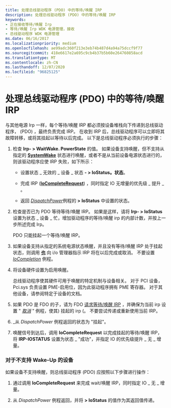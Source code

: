 ```yaml
---
title: 处理总线驱动程序 (PDO) 中的等待/唤醒 IRP
description: 处理总线驱动程序 (PDO) 中的等待/唤醒 IRP
keywords:
- 正在接收等待/唤醒 Irp
- 等待/唤醒 Irp WDK 电源管理，接收
- 总线驱动程序 WDK 电源管理
ms.date: 06/16/2017
ms.localizationpriority: medium
ms.openlocfilehash: ae99adc360f213e3eb74b487d4a94a75dccf9f77
ms.sourcegitcommit: 418e6617e2a695c9cb4b37b5b60e264760858acd
ms.translationtype: MT
ms.contentlocale: zh-CN
ms.lasthandoff: 12/07/2020
ms.locfileid: "96825125"
---
```

# <a name="handling-a-waitwake-irp-in-a-bus-driver-pdo"></a>处理总线驱动程序 (PDO) 中的等待/唤醒 IRP





与其他电源 Irp 一样，每个等待/唤醒 IRP 都必须按设备堆栈向下传递到总线驱动程序， (PDO) ，最终负责完成 IRP。 在收到 IRP 后，总线驱动程序可以立即将其故障转移，或将其挂起以等待以后完成。 以下是总线驱动程序必须执行的步骤：

1.  检查 **Irp- &gt; WaitWake. PowerState** 的值。 如果设备支持唤醒，但不支持从指定的 [**SystemWake**](systemwake.md) 状态进行唤醒，或者不是从当前设备电源状态进行的，则该驱动程序应使 IRP 失败，如下所示：

    -   设置状态 \_ 无效的 \_ 设备 \_ 状态 **- &gt; IoStatus。状态**。

    -   完成 IRP ([**IoCompleteRequest**](/windows-hardware/drivers/ddi/wdm/nf-wdm-iocompleterequest)) ，同时指定 IO 无增量的优先级 \_ 提升 \_ 。

    -   返回 [*DispatchPower*](/windows-hardware/drivers/ddi/wdm/nc-wdm-driver_dispatch)例程的 **&gt; IoStatus** 中设置的状态。

2.  检查是否已为 PDO 等待等待/唤醒 IRP。 如果是这样，请将 **Irp- &gt; IoStatus** 设置为状态 \_ 设备 \_ 忙，增加驱动程序的等待/唤醒 irp 的内部计数，并按上一步所述完成 Irp。

    PDO 只能挂起一个等待/唤醒 IRP。

3.  如果设备支持从指定的系统电源状态唤醒，并且没有等待/唤醒 IRP 处于挂起状态，则调用 [**也**](/windows-hardware/drivers/ddi/wdm/nf-wdm-iomarkirppending) 向 i/o 管理器指示 IRP 将在以后完成或取消。 不要设置 [*IoCompletion*](/windows-hardware/drivers/ddi/wdm/nc-wdm-io_completion_routine) 例程。

4.  将设备硬件设置为启用唤醒。

    总线驱动程序使其硬件可用于唤醒的特定机制与设备相关。 对于 PCI 设备，Pci.sys 负责设置 PME-启用位，因为此驱动程序拥有 PME 寄存器。 对于其他设备，请参阅特定于设备的文档。

5.  如果 PDO 是 FDO 的子，请为 FDO [请求等待/唤醒 IRP](sending-a-wait-wake-irp.md) ，并确保为当前 irp 设置 " [*取消*](/windows-hardware/drivers/ddi/wdm/nc-wdm-driver_cancel) " 例程，使其) 挂起的 irp (。 不要尝试传递或重新使用当前 IRP。

6.  \_从 *DispatchPower* 例程返回的状态为 "挂起"。

7.  唤醒信号到达后，调用 **IoCompleteRequest** 以完成挂起的等待/唤醒 IRP，将 **IRP-IOSTATUS** 设置为状态 \_ "成功"，并指定 IO 的优先级提升 \_ 无 \_ 增量。

### <a name="for-devices-that-do-not-support-wake-up"></a>对于不支持 Wake-Up 的设备

如果设备不支持唤醒，则总线驱动程序 (PDO) 应按照以下步骤进行操作：

1.  通过调用 **IoCompleteRequest** 来完成 wait/唤醒 IRP，同时指定 IO \_ 无 \_ 增量。

2.  从 *DispatchPower* 例程返回，并将 **&gt; IoStatus** 的值作为其返回值传递。

 

